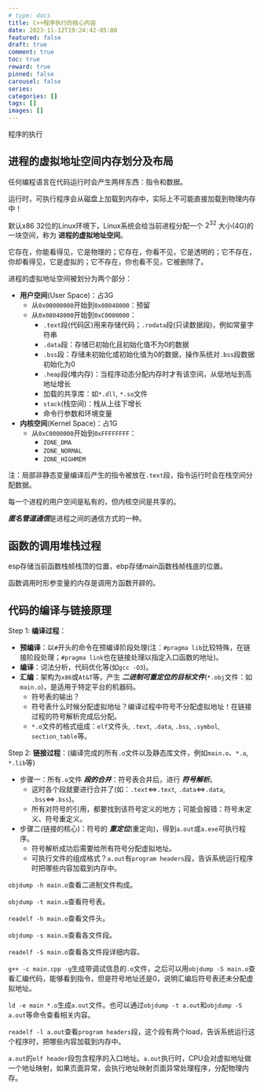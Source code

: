```yaml
---
# type: docs 
title: C++程序执行的核心内容
date: 2023-11-12T19:24:42-05:00
featured: false
draft: true
comment: true
toc: true
reward: true
pinned: false
carousel: false
series:
categories: []
tags: []
images: []
---
```


程序的执行

<!--more-->

## 进程的虚拟地址空间内存划分及布局

任何编程语言在代码运行时会产生两样东西：指令和数据。

运行时，可执行程序会从磁盘上加载到内存中，实际上不可能直接加载到物理内存中！

默认x86 32位的Linux环境下，Linux系统会给当前进程分配一个 $2^{32}$ 大小(4G)的一块空间，称为 **进程的虚拟地址空间**。

它存在，你能看得见，它是物理的；它存在，你看不见，它是透明的；它不存在，你却看得见，它是虚拟的；它不存在，你也看不见，它被删除了。

进程的虚拟地址空间被划分为两个部分：

- **用户空间**(User Space)：占3G
  - 从`0x00000000`开始到`0x08048000`：预留
  - 从`0x08048000`开始到`0xC0000000`：
    - `.text`段(代码区)用来存储代码；`.rodata`段(只读数据段)，例如常量字符串
    - `.data`段：存储已初始化且初始化值不为0的数据
    - `.bss`段：存储未初始化或初始化值为0的数据，操作系统对`.bss`段数据初始化为0
    - `.heap`段(堆内存)：当程序动态分配内存时才有该空间，从低地址到高地址增长
    - 加载的共享库：如`*.dll`, `*.so`文件
    - `stack`(栈空间)：栈从上往下增长
    - 命令行参数和环境变量
- **内核空间**(Kernel Space)：占1G
  - 从`0xC0000000`开始到`0xFFFFFFFF`：
    - `ZONE_DMA`
    - `ZONE_NORMAL`
    - `ZONE_HIGHMEM`

注：局部非静态变量编译后产生的指令被放在`.text`段，指令运行时会在栈空间分配数据。

每一个进程的用户空间是私有的，但内核空间是共享的。

***匿名管道通信***是进程之间的通信方式的一种。

## 函数的调用堆栈过程

esp存储当前函数栈帧栈顶的位置，ebp存储main函数栈帧栈底的位置。

函数调用时形参变量的内存是调用方函数开辟的。

## 代码的编译与链接原理

Step 1: **编译过程**：

- **预编译**：以`#`开头的命令在预编译阶段处理(注：`#pragma lib`比较特殊，在链接阶段处理；`#pragma link`也在链接处理以指定入口函数的地址)。
- **编译**：词法分析，代码优化等(如`gcc -O3`)。
- **汇编**：架构为`x86`或`At&T`等，产生 ***二进制可重定位的目标文件***(`*.obj`文件：如`main.o`)，是适用于特定平台的机器码。
  - 符号表的输出？
  - 符号表什么时候分配虚拟地址？编译过程中符号不分配虚拟地址！在链接过程的符号解析完成后分配。
  - `*.o`文件的格式组成：`elf`文件头, `.text`, `.data`, `.bss`, `.symbol`, `section_table`等。

Step 2: **链接过程**：(编译完成的所有`.o`文件以及静态库文件，例如`main.o`、`*.a`, `*.lib`等)

- 步骤一：所有`.o`文件 ***段的合并***：符号表合并后，进行 ***符号解析***。
  - 这时各个段就要进行合并了(如：`.text`<=>`.text`, `.data`<=>`.data`, `.bss`<=>`.bss`)。
  - 所有对符号的引用，都要找到该符号定义的地方；可能会报错：符号未定义、符号重定义。
- 步骤二(链接的核心)：符号的 ***重定位***(重定向)，得到`a.out`或`a.exe`可执行程序。
  - 符号解析成功后需要给所有符号分配虚拟地址。
  - 可执行文件的组成格式？`a.out`有`program headers`段，告诉系统运行程序时把哪些内容加载到内存中。

`objdump -h main.o`查看二进制文件构成。

`objdump -t main.o`查看符号表。

`readelf -h main.o`查看文件头。

`objdump -s main.o`查看各文件段。

`readelf -S main.o`查看各文件段详细内容。

`g++ -c main.cpp -g`生成带调试信息的`.o`文件，之后可以用`objdump -S main.o`查看汇编代码，能够看到指令，但是符号地址还是0，说明汇编后符号表还未分配虚拟地址。

`ld -e main *.o`生成`a.out`文件。也可以通过`objdump -t a.out`和`objdump -S a.out`等命令查看相关内容。

`readelf -l a.out`查看`program headers`段，这个段有两个load，告诉系统运行这个程序时，把哪些内容加载到内存中。

`a.out`的`elf header`段包含程序的入口地址。`a.out`执行时，CPU会对虚拟地址做一个地址映射，如果页面异常，会执行地址映射页面异常处理程序，分配物理内存。

